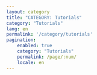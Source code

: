 ```yaml
---
layout: category
title: "CATEGORY: Tutorials"
category: "Tutorials"
lang: en
permalink: '/category/tutorials'
pagination:
    enabled: true
    category: "Tutorials"
    permalink: /page/:num/
    locale: en
---
```

